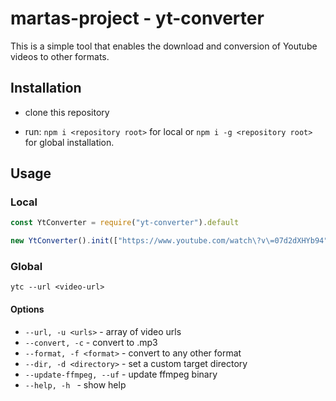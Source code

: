 # martas-project - yt-converter

This is a simple tool that enables the download and conversion of Youtube videos to other formats.

## Installation

- clone this repository

- run: `npm i <repository root>` for local or `npm i -g <repository root>` for global installation. 

## Usage

### Local
``` js
const YtConverter = require("yt-converter").default

new YtConverter().init(["https://www.youtube.com/watch\?v\=07d2dXHYb94"], "./movies", true, "avi").catch(err => { console.error(err) })

```

### Global

`ytc --url <video-url>`


#### Options

- `--url, -u <urls>` - array of video urls
- `--convert, -c` - convert to .mp3
- `--format, -f <format>` - convert to any other format
- `--dir, -d <directory>` - set a custom target directory
- `--update-ffmpeg, --uf` - update ffmpeg binary
- `--help, -h ` - show help
